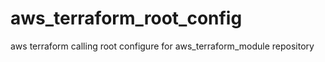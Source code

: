 # aws_terraform_root_config
aws terraform calling root configure for aws_terraform_module repository
